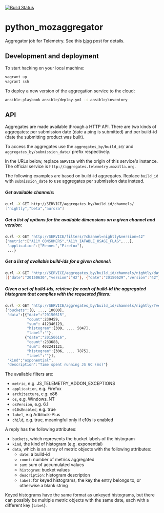 [![Build Status](https://travis-ci.org/vitillo/python_mozaggregator.svg?branch=master)](https://travis-ci.org/vitillo/python_mozaggregator)

# python_mozaggregator
Aggregator job for Telemetry. See this [blog](http://robertovitillo.com/2015/07/02/telemetry-metrics-roll-ups/) post for details. 

## Development and deployment

To start hacking on your local machine:
```bash
vagrant up
vagrant ssh
```

To deploy a new version of the aggregation service to the cloud:
```bash
ansible-playbook ansible/deploy.yml -i ansible/inventory
```

## API
Aggregates are made available through a HTTP API. There are two kinds of aggregates: per submission date (date a ping is submitted) and per build-id (date the submitting product was built).

To access the aggregates use the ```aggregates_by/build_id/``` and ```aggregates_by/submission_date/``` prefix respectively.

In the URLs below, replace `SERVICE` with the origin of this service's instance. The official service is `http://aggregates.telemetry.mozilla.org`.

The following examples are based on build-id aggregates. Replace `build_id` with `submission_date` to use aggregates per submission date instead.

##### Get available channels:
```bash
curl -X GET http://SERVICE/aggregates_by/build_id/channels/
["nightly","beta","aurora"]
```

##### Get a list of options for the available dimensions on a given channel and version:
```bash
curl -X GET "http://SERVICE/filters/?channel=nightly&version=42"
{"metric":["A11Y_CONSUMERS","A11Y_IATABLE_USAGE_FLAG",...], 
 "application":["Fennec","Firefox"],
 ...}
```

##### Get a list of available build-ids for a given channel:
```bash
curl -X GET "http://SERVICE/aggregates_by/build_id/channels/nightly/dates/"
[{"date":"20150630","version":"42"}, {"date":"20150629","version":"42"}]
```

##### Given a set of build-ids, retrieve for each of build-id the aggregated histogram that complies with the requested filters:
```bash
curl -X GET "http://SERVICE/aggregates_by/build_id/channels/nightly/?version=41&dates=20150615,20150616&metric=GC_MS&os=Windows_NT"
{"buckets":[0, ..., 10000],
 "data":[{"date":"20150615",
          "count":239459,
          "sum": 412346123,
          "histogram":[309, ..., 5047],
          "label":""},
         {"date":"20150616",
          "count":233688,
          "sum": 402241121,
          "histogram":[306, ..., 7875],
          "label":""}],
 "kind":"exponential",
 "description":"Time spent running JS GC (ms)"}
```

The available filters are:
- `metric`, e.g. JS_TELEMETRY_ADDON_EXCEPTIONS
- `application`, e.g. Firefox
- `architecture`, e.g. x86
- `os`, e.g. Windows_NT
- `osVersion`, e.g. 6.1
- `e10sEnabled`, e.g. true
- `label`, e.g Adblock-Plus
- `child`, e.g. true, meaningful only if e10s is enabled

A reply has the following attributes:
- `buckets`, which represents the bucket labels of the histogram
- `kind`, the kind of histogram (e.g. exponential)
- `data`, which is an array of metric objects with the following attributes:
  - `date`: a build-id
  - `count`: number of metrics aggregated
  - `sum`: sum of accumulated values
  - `histogram`: bucket values
  - `description`: histogram description
  - `label`: for keyed histograms, the key the entry belongs to, or otherwise a blank string

Keyed histograms have the same format as unkeyed histograms, but there can possibly be multiple metric objects with the same date, each with a different key (`label`).
